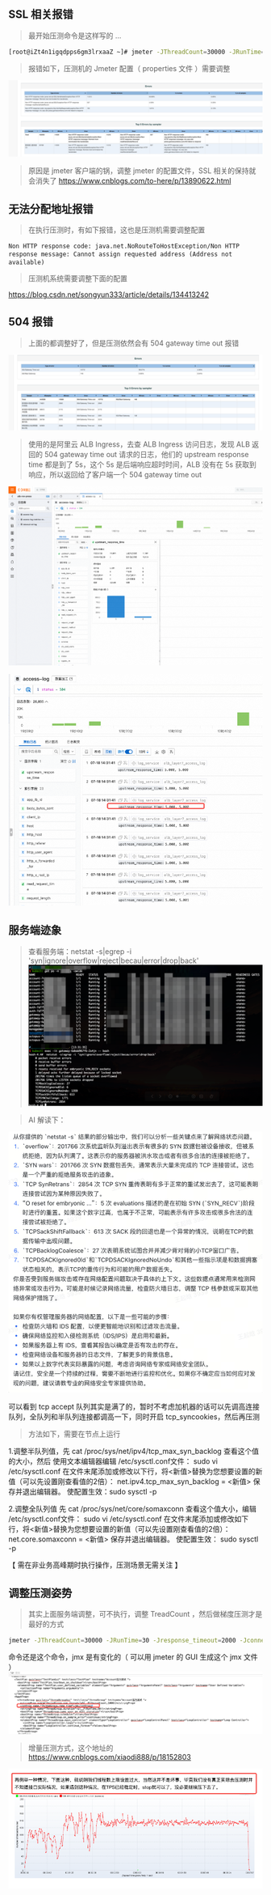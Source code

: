 
## SSL 相关报错

> 最开始压测命令是这样写的 ...
```bash
[root@iZt4n1igqdpps6gm3lrxaaZ ~]# jmeter -JThreadCount=30000 -JRunTime=30 -Jresponse_timeout=2000 -Jconnect_timeout=2000 -n -t /root/account-stress.jmx -l testx.jtl -e -o ./report
```

> 报错如下，压测机的 Jmeter 配置（ properties 文件 ）需要调整

![](assets/Jmeter%20压测小记/Jmeter%20压测小记_image_1.jpeg)

> 原因是 jmeter 客户端的锅，调整 jmeter 的配置文件，SSL 相关的保持就会消失了
https://www.cnblogs.com/to-here/p/13890622.html


## 无法分配地址报错

> 在执行压测时，有如下报错，这也是压测机需要调整配置
 
 ```cobol
Non HTTP response code: java.net.NoRouteToHostException/Non HTTP response message: Cannot assign requested address (Address not available)
```

> 压测机系统需要调整下面的配置

https://blog.csdn.net/songyun333/article/details/134413242


## 504 报错
> 上面的都调整好了，但是压测依然会有 504  gateway time out 报错

![](assets/Jmeter%20压测小记/Jmeter%20压测小记_image_2.png)

> 使用的是阿里云 ALB Ingress，去查 ALB Ingress 访问日志，发现 ALB 返回的 504 gateway time out 请求的日志，他们的 upstream response time 都是到了 5s，这个 5s 是后端响应超时时间，ALB 没有在 5s 获取到响应，所以返回给了客户端一个 504 gateway time out

![](assets/Jmeter%20压测小记/Jmeter%20压测小记_image_3.png)

![](assets/Jmeter%20压测小记/Jmeter%20压测小记_image_4.png)

## 服务端迹象

> 查看服务端：netstat -s|egrep -i 'syn|ignore|overflow|reject|becau|error|drop|back'
![](assets/Jmeter%20压测小记/Jmeter%20压测小记_image_5.png)

 >AI 解读下：
 
 ![](assets/Jmeter%20压测小记/Jmeter%20压测小记_image_6.png)



可以看到 tcp accept 队列其实是满了的，暂时不考虑加机器的话可以先调高连接队列，全队列和半队列连接都调高一下，同时开启 tcp_syncookies，然后再压测

> 方法如下，需要在节点上运行

1.调整半队列值，先 cat /proc/sys/net/ipv4/tcp_max_syn_backlog 查看这个值的大小，然后 使用文本编辑器编辑 /etc/sysctl.conf文件： sudo vi /etc/sysctl.conf 在文件末尾添加或修改以下行，将<新值>替换为您想要设置的新值（可以先设置刚查看值的2倍）： net.ipv4.tcp_max_syn_backlog = <新值> 保存并退出编辑器。 使配置生效：sudo sysctl -p

2.调整全队列值 先 cat /proc/sys/net/core/somaxconn 查看这个值大小，编辑 /etc/sysctl.conf文件： sudo vi /etc/sysctl.conf 在文件末尾添加或修改如下行，将<新值>替换为您想要设置的新值（可以先设置刚查看值的2倍）： net.core.somaxconn = <新值> 保存并退出编辑器。 使配置生效： sudo sysctl -p 

【 需在非业务高峰期时执行操作，压测场景无需关注 】


## 调整压测姿势

> 其实上面服务端调整，可不执行，调整 TreadCount ，然后做梯度压测才是最好的方式

```bash
jmeter -JThreadCount=30000 -JRunTime=30 -Jresponse_timeout=2000 -Jconnect_timeout=2000 -n -t /root/account-stress.jmx -l testx.jtl -e -o ./report
```

命令还是这个命令，jmx 是有变化的（ 可以用 jmeter 的 GUI 生成这个 jmx 文件 ）
![](assets/Jmeter%20压测小记/Jmeter%20压测小记_image_7.png)


> 增量压测方式，这个地址的
https://www.cnblogs.com/xiaodi888/p/18152803


![](assets/Jmeter%20压测小记/Jmeter%20压测小记_image_8.png)

